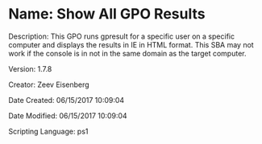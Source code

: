 ﻿# Name: Show All GPO Results

Description: This GPO runs gpresult for a specific user on a specific computer and displays the results in IE in HTML format. This SBA may not work if the console is in not in the same domain as the target computer.

Version: 1.7.8

Creator: Zeev Eisenberg

Date Created: 06/15/2017 10:09:04

Date Modified: 06/15/2017 10:09:04

Scripting Language: ps1

